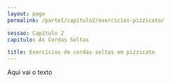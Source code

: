 ```yaml
---
layout: page
permalink: /parte1/capitulo2/exercicios-pizzicato/

sessao: Capítulo 2
capitulo: As Cordas Soltas

title: Exercícios de cordas soltas em pizzicato
---
```


Aqui vai o texto